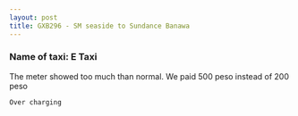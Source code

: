 ```yaml
---
layout: post
title: GXB296 - SM seaside to Sundance Banawa
---
```


### Name of taxi: E Taxi

The meter showed too much than normal. We paid 500 peso instead of 200 peso

```Over charging```
